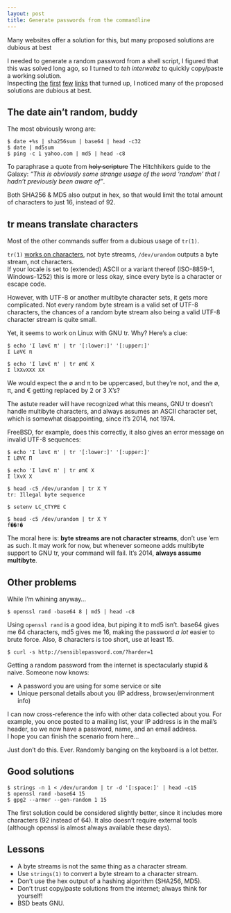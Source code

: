 ```yaml
---
layout: post
title: Generate passwords from the commandline
---
```


Many websites offer a solution for this, but many proposed solutions are dubious at best


I needed to generate a random password from a shell script, I figured that this
was solved long ago, so I turned to *teh interwebz* to quickly copy/paste a
working solution.  
Inspecting [the][moar1] [first][moar2] [few][moar3] [links][moar4] that turned
up, I noticed many of the proposed solutions are dubious at best.


The date ain’t random, buddy
----------------------------
The most obviously wrong are:

	$ date +%s | sha256sum | base64 | head -c32
	$ date | md5sum
	$ ping -c 1 yahoo.com | md5 | head -c8


To paraphrase a quote from <del>holy scripture</del> The Hitchhikers guide to
the Galaxy: *“This is obviously some strange usage of the word ‘random’ that I
hadn’t previously been aware of”*.

Both SHA256 & MD5 also output in hex, so that would limit the total amount of
characters to just 16, instead of 92.


tr means translate characters
-----------------------------
Most of the other commands suffer from a dubious usage of `tr(1)`.

`tr(1)` [works on characters][tr], not byte streams, `/dev/urandom` outputs a byte
stream, not characters.  
If your locale is set to (extended) ASCII or a variant thereof (ISO-8859-1,
Windows-1252) this is more or less okay, since every byte is a character or
escape code.

However, with UTF-8 or another multibyte character sets, it gets more
complicated.
Not every random byte stream is a valid set of UTF-8 characters, the chances of a
random byte stream also being a valid UTF-8 character stream is quite small.

Yet, it seems to work on Linux with GNU tr. Why? Here’s a clue:

	$ echo 'I løv€ π' | tr '[:lower:]' '[:upper:]' 
	I LøV€ π

	$ echo 'I løv€ π' | tr øπ€ X
	I lXXvXXX XX


We would expect the ø and π to be uppercased, but they’re not, and the ø, π, and
€ getting replaced by 2 or 3 X’s?

The astute reader will have recognized what this means, GNU tr doesn’t handle
multibyte characters, and always assumes an ASCII character set, which is
somewhat disappointing, since it’s 2014, not 1974.

FreeBSD, for example, does this correctly, it also gives an error message on
invalid UTF-8 sequences:

	$ echo 'I løv€ π' | tr '[:lower:]' '[:upper:]'
	I LØV€ Π

	$ echo 'I løv€ π' | tr øπ€ X
	I lXvX X

	$ head -c5 /dev/urandom | tr X Y
	tr: Illegal byte sequence

	$ setenv LC_CTYPE C  

	$ head -c5 /dev/urandom | tr X Y
	f��!�



The moral here is: **byte streams are not character streams**, don’t use ’em as
such. It may work for now, but whenever someone adds multibyte support to GNU
tr, your command will fail. It’s 2014, **always assume multibyte**.


Other problems
--------------
While I’m whining anyway…

	$ openssl rand -base64 8 | md5 | head -c8

Using `openssl rand` is a good idea, but piping it to md5 isn’t. base64 gives me
64 characters, md5 gives me 16, making the password *a lot* easier to brute
force. Also, 8 characters is too short, use at least 15.

	$ curl -s http://sensiblepassword.com/?harder=1

Getting a random password from the internet is spectacularly stupid & naive.
Someone now knows:

- A password you are using for some service or site
- Unique personal details about you (IP address, browser/environment info)


I can now cross-reference the info with other data collected about you. For
example, you once posted to a mailing list, your IP address is in the mail’s
header, so we now have a password, name, and an email address.  
I hope you can finish the scenario from here…

Just don’t do this. Ever. Randomly banging on the keyboard is a lot better.


Good solutions
--------------
	$ strings -n 1 < /dev/urandom | tr -d '[:space:]' | head -c15
	$ openssl rand -base64 15
	$ gpg2 --armor --gen-random 1 15

The first solution could be considered slightly better, since it includes
more characters (92 instead of 64). It also doesn’t require external tools
(although openssl is almost always available these days).



Lessons
-------
- A byte streams is not the same thing as a character stream.
- Use `strings(1)` to convert a byte stream to a character stream.
- Don’t use the hex output of a hashing algorithm (SHA256, MD5).
- Don’t trust copy/paste solutions from the internet; always think for yourself!
- BSD beats GNU.



[moar1]: http://www.howtogeek.com/howto/30184/10-ways-to-generate-a-random-password-from-the-command-line/
[moar2]: http://www.commandlinefu.com/commands/matching/random-password/cmFuZG9tIHBhc3N3b3Jk/sort-by-votes
[moar3]: http://osxdaily.com/2011/05/10/generate-random-passwords-command-line/
[moar4]: https://wikicomputers.wordpress.com/2010/10/26/10-ways-to-generate-a-random-password-from-the-command-line/
[tr]: http://pubs.opengroup.org/onlinepubs/9699919799/utilities/tr.html
